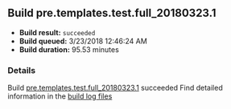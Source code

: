 ## Build pre.templates.test.full_20180323.1
- **Build result:** `succeeded`
- **Build queued:** 3/23/2018 12:46:24 AM
- **Build duration:** 95.53 minutes
### Details
Build [pre.templates.test.full_20180323.1](https://winappstudio.visualstudio.com/web/build.aspx?pcguid=a4ef43be-68ce-4195-a619-079b4d9834c2&builduri=vstfs%3a%2f%2f%2fBuild%2fBuild%2f25316) succeeded
Find detailed information in the [build log files](https://uwpctdiags.blob.core.windows.net/buildlogs/pre.templates.test.full_20180323.1_logs.zip)
